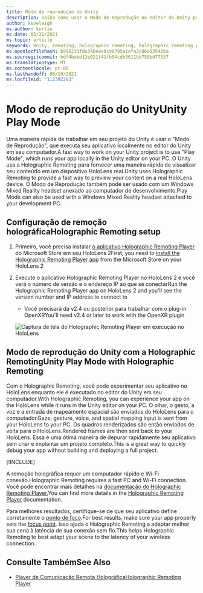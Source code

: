 ```yaml
---
title: Modo de reprodução do Unity
description: Saiba como usar o Modo de Reprodução no editor do Unity para visualizar as alterações do aplicativo em um dispositivo sem implantar um aplicativo.
author: keveleigh
ms.author: kurtie
ms.date: 05/21/2021
ms.topic: article
keywords: Unity, remoting, holographic remoting, holographic remoting player, HoloLens, mixed reality headset, windows mixed reality headset, virtual reality headset, unity play mode
ms.openlocfilehash: b998233fda34beee0c98795a1efa2c86a53541ba
ms.sourcegitcommit: bdf4babd13e021f41fb04cdb3611bb759bd77537
ms.translationtype: MT
ms.contentlocale: pt-BR
ms.lasthandoff: 06/19/2021
ms.locfileid: "112392283"
---
```

# <a name="unity-play-mode"></a><span data-ttu-id="0f752-104">Modo de reprodução do Unity</span><span class="sxs-lookup"><span data-stu-id="0f752-104">Unity Play Mode</span></span>

<span data-ttu-id="0f752-105">Uma maneira rápida de trabalhar em seu projeto do Unity é usar o "Modo de Reprodução", que executa seu aplicativo localmente no editor do Unity em seu computador.</span><span class="sxs-lookup"><span data-stu-id="0f752-105">A fast way to work on your Unity project is to use "Play Mode", which runs your app locally in the Unity editor on your PC.</span></span> <span data-ttu-id="0f752-106">O Unity usa a Holographic Remoting para fornecer uma maneira rápida de visualizar seu conteúdo em um dispositivo HoloLens real.</span><span class="sxs-lookup"><span data-stu-id="0f752-106">Unity uses Holographic Remoting to provide a fast way to preview your content on a real HoloLens device.</span></span> <span data-ttu-id="0f752-107">O Modo de Reprodução também pode ser usado com um Windows Mixed Reality headset anexado ao computador de desenvolvimento.</span><span class="sxs-lookup"><span data-stu-id="0f752-107">Play Mode can also be used with a Windows Mixed Reality headset attached to your development PC.</span></span>

## <a name="holographic-remoting-setup"></a><span data-ttu-id="0f752-108">Configuração de remoção holográfica</span><span class="sxs-lookup"><span data-stu-id="0f752-108">Holographic Remoting setup</span></span>

1. <span data-ttu-id="0f752-109">Primeiro, você precisa instalar [o aplicativo Holographic Remoting Player](https://www.microsoft.com/store/productId/9NBLGGH4SV40) do Microsoft Store em seu HoloLens 2</span><span class="sxs-lookup"><span data-stu-id="0f752-109">First, you need to [install the Holographic Remoting Player app](https://www.microsoft.com/store/productId/9NBLGGH4SV40) from the Microsoft Store on your HoloLens 2</span></span>
2. <span data-ttu-id="0f752-110">Execute o aplicativo Holographic Remoting Player no HoloLens 2 e você verá o número de versão e o endereço IP ao que se conectar</span><span class="sxs-lookup"><span data-stu-id="0f752-110">Run the Holographic Remoting Player app on HoloLens 2 and you'll see the version number and IP address to connect to</span></span>
    * <span data-ttu-id="0f752-111">Você precisará da v2.4 ou posterior para trabalhar com o plug-in OpenXR</span><span class="sxs-lookup"><span data-stu-id="0f752-111">You'll need v2.4 or later to work with the OpenXR plugin</span></span>

    ![Captura de tela do Holographic Remoting Player em execução no HoloLens](images/openxr-features-img-01.png)

## <a name="unity-play-mode-with-holographic-remoting"></a><span data-ttu-id="0f752-113">Modo de reprodução do Unity com a Holographic Remoting</span><span class="sxs-lookup"><span data-stu-id="0f752-113">Unity Play Mode with Holographic Remoting</span></span>

<span data-ttu-id="0f752-114">Com o Holographic Remoting, você pode experimentar seu aplicativo no HoloLens enquanto ele é executado no editor do Unity em seu computador.</span><span class="sxs-lookup"><span data-stu-id="0f752-114">With Holographic Remoting, you can experience your app on the HoloLens while it runs in the Unity editor on your PC.</span></span> <span data-ttu-id="0f752-115">O olhar, o gesto, a voz e a entrada de mapeamento espacial são enviados do HoloLens para o computador.</span><span class="sxs-lookup"><span data-stu-id="0f752-115">Gaze, gesture, voice, and spatial mapping input is sent from your HoloLens to your PC.</span></span> <span data-ttu-id="0f752-116">Os quadros renderizados são então enviados de volta para o HoloLens.</span><span class="sxs-lookup"><span data-stu-id="0f752-116">Rendered frames are then sent back to your HoloLens.</span></span> <span data-ttu-id="0f752-117">Essa é uma ótima maneira de depurar rapidamente seu aplicativo sem criar e implantar um projeto completo.</span><span class="sxs-lookup"><span data-stu-id="0f752-117">This is a great way to quickly debug your app without building and deploying a full project.</span></span>

[!INCLUDE[](includes/unity-play-mode.md)]

<span data-ttu-id="0f752-118">A remoção holográfica requer um computador rápido e Wi-Fi conexão.</span><span class="sxs-lookup"><span data-stu-id="0f752-118">Holographic Remoting requires a fast PC and Wi-Fi connection.</span></span> <span data-ttu-id="0f752-119">Você pode encontrar mais detalhes na [documentação do Holographic Remoting Player.](../platform-capabilities-and-apis/holographic-remoting-player.md)</span><span class="sxs-lookup"><span data-stu-id="0f752-119">You can find more details in the [Holographic Remoting Player](../platform-capabilities-and-apis/holographic-remoting-player.md) documentation.</span></span>

<span data-ttu-id="0f752-120">Para melhores resultados, certifique-se de que seu aplicativo define corretamente o [ponto de foco](focus-point-in-unity.md).</span><span class="sxs-lookup"><span data-stu-id="0f752-120">For best results, make sure your app properly sets the [focus point](focus-point-in-unity.md).</span></span> <span data-ttu-id="0f752-121">Isso ajuda o Holographic Remoting a adaptar melhor sua cena à latência de sua conexão sem fio.</span><span class="sxs-lookup"><span data-stu-id="0f752-121">This helps Holographic Remoting to best adapt your scene to the latency of your wireless connection.</span></span>

## <a name="see-also"></a><span data-ttu-id="0f752-122">Consulte Também</span><span class="sxs-lookup"><span data-stu-id="0f752-122">See Also</span></span>

* [<span data-ttu-id="0f752-123">Player de Comunicação Remota Holográfica</span><span class="sxs-lookup"><span data-stu-id="0f752-123">Holographic Remoting Player</span></span>](../platform-capabilities-and-apis/holographic-remoting-player.md)
